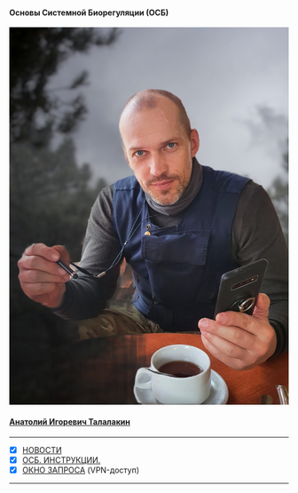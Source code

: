 #### Основы Системной Биорегуляции (ОСБ)  
![](!AIT.jpg)  
#### [Анатолий Игоревич Талалакин](AI_Talalakin.md#AI_Talalakin)   

***  

- [x] [НОВОСТИ](News.md#News)
- [x] [ОСБ. ИНСТРУКЦИИ.](!0SB_Instructio.md#0SB_Instructio) 
- [x] [ОКНО ЗАПРОСА](http://mductor.weebly.com/a.html) (VPN-доступ)   

***  
